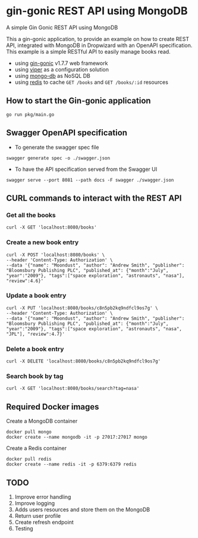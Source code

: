 # gin-gonic REST API using MongoDB
A simple Gin Gonic REST API using MongoDB

This a gin-gonic application, to provide an example on how to create REST API, integrated with 
MongoDB in Dropwizard with an OpenAPI specification. 
This example is a simple RESTful API to easily manage books read.

 * using [gin-gonic](https://github.com/gin-gonic/gin#gin-web-framework) v1.7.7 web framework
 * using [viper](https://github.com/spf13/viper) as a configuration solution
 * using [mongo-db](https://www.mongodb.com/) as NoSQL DB
 * using [redis](https://redis.io/) to cache `GET /books` and `GET /books/:id` resources

## How to start the Gin-gonic application
```shell
go run pkg/main.go
```

## Swagger OpenAPI specification

* To generate the swagger spec file
```shell
swagger generate spec -o ./swagger.json
```

* To have the API specification served from the Swagger UI
```shell
swagger serve --port 8081 --path docs -F swagger ./swagger.json
```


## CURL commands to interact with the REST API
### Get all the books
```shell
curl -X GET 'localhost:8080/books'
```

### Create a new book entry
```shell
curl -X POST 'localhost:8080/books' \
--header 'Content-Type: Authorization' \
--data '{"name": "Moondust", "author": "Andrew Smith", "publisher": "Bloomsbury Publishing PLC", "published_at": {"month":"July", "year":"2009"}, "tags":["space exploration", "astronauts", "nasa"], "review":4.6}'
```

### Update a book entry
```shell
curl -X PUT 'localhost:8080/books/c8n5pb2kq9ndfcl9os7g' \
--header 'Content-Type: Authorization' \
--data '{"name": "Moondust", "author": "Andrew Smith", "publisher": "Bloomsbury Publishing PLC", "published_at": {"month":"July", "year":"2009"}, "tags":["space exploration", "astronauts", "nasa", "JPL"], "review":4.7}'
```

### Delete a book entry
```shell
curl -X DELETE 'localhost:8080/books/c8n5pb2kq9ndfcl9os7g'
```

### Search book by tag
```shell
curl -X GET 'localhost:8080/books/search?tag=nasa'
```

## Required Docker images

Create a MongoDB container
```shell
docker pull mongo
docker create --name mongodb -it -p 27017:27017 mongo
```

Create a Redis container
```shell
docker pull redis
docker create --name redis -it -p 6379:6379 redis
```

## TODO

1. Improve error handling
2. Improve logging
3. Adds users resources and store them on the MongoDB
4. Return user profile
5. Create refresh endpoint
6. Testing